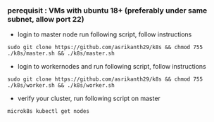 ### perequisit : VMs with ubuntu 18+ (preferably under same subnet, allow port 22)
- login to master node run following script, follow instructions
```
sudo git clone https://github.com/asrikanth29/k8s && chmod 755 ./k8s/master.sh && ./k8s/master.sh
```
- login to workernodes and run following script, follow instructions
```
sudo git clone https://github.com/asrikanth29/k8s && chmod 755 ./k8s/worker.sh && ./k8s/worker.sh
```
- verify your cluster, run following script on master
```
microk8s kubectl get nodes
```
